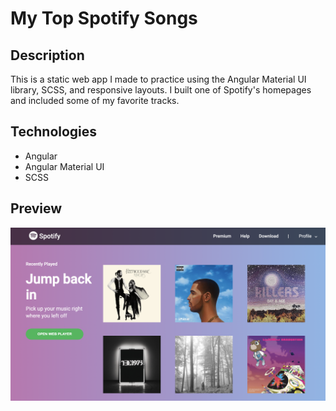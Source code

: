 # My Top Spotify Songs

## Description
This is a static web app I made to practice using the Angular Material UI library, SCSS, and responsive layouts. I built one of Spotify's homepages and included some of my favorite tracks.

## Technologies
- Angular
- Angular Material UI
- SCSS

## Preview
![Image of App](./src/assets/images/ss.png)

